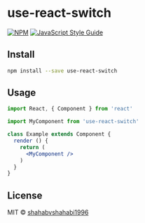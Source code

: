 # use-react-switch

> 

[![NPM](https://img.shields.io/npm/v/use-react-switch.svg)](https://www.npmjs.com/package/use-react-switch) [![JavaScript Style Guide](https://img.shields.io/badge/code_style-standard-brightgreen.svg)](https://standardjs.com)

## Install

```bash
npm install --save use-react-switch
```

## Usage

```jsx
import React, { Component } from 'react'

import MyComponent from 'use-react-switch'

class Example extends Component {
  render () {
    return (
      <MyComponent />
    )
  }
}
```

## License

MIT © [shahabvshahabi1996](https://github.com/shahabvshahabi1996)
